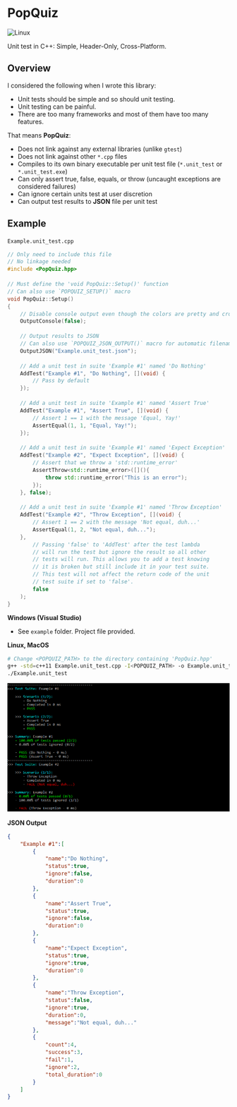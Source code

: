 # PopQuiz
![Linux](https://travis-ci.org/garrettsickles/PopQuiz.svg?branch=master "Linux")

Unit test in C++: Simple, Header-Only, Cross-Platform.

## Overview
I considered the following when I wrote this library:
 - Unit tests should be simple and so should unit testing.
 - Unit testing can be painful.
 - There are too many frameworks and most of them have too many features.

That means **PopQuiz**:
 - Does not link against any external libraries (unlike `gtest`)
 - Does not link against other `*.cpp` files
 - Compiles to its own binary executable per unit test file (`*.unit_test` or `*.unit_test.exe`)
 - Can only assert true, false, equals, or throw (uncaught exceptions are considered failures)
 - Can ignore certain units test at user discretion
 - Can output test results to **JSON** file per unit test
 
## Example

`Example.unit_test.cpp`

```cpp
// Only need to include this file
// No linkage needed
#include <PopQuiz.hpp>

// Must define the 'void PopQuiz::Setup()' function
// Can also use `POPQUIZ_SETUP()` macro
void PopQuiz::Setup()
{
    // Disable console output even though the colors are pretty and cross platform :(
    OutputConsole(false);
    
    // Output results to JSON
    // Can also use `POPQUIZ_JSON_OUTPUT()` macro for automatic filename deduction
    OutputJSON("Example.unit_test.json");

    // Add a unit test in suite 'Example #1' named 'Do Nothing'
    AddTest("Example #1", "Do Nothing", [](void) {
        // Pass by default
    });

    // Add a unit test in suite 'Example #1' named 'Assert True'
    AddTest("Example #1", "Assert True", [](void) {
        // Assert 1 == 1 with the message 'Equal, Yay!'
        AssertEqual(1, 1, "Equal, Yay!");
    });
    
    // Add a unit test in suite 'Example #1' named 'Expect Exception'
    AddTest("Example #2", "Expect Exception", [](void) {
        // Assert that we throw a 'std::runtime_error'
        AssertThrow<std::runtime_error>([](){
            throw std::runtime_error("This is an error");
        }); 
    }, false);
    
    // Add a unit test in suite 'Example #1' named 'Throw Exception'
    AddTest("Example #2", "Throw Exception", [](void) {
        // Assert 1 == 2 with the message 'Not equal, duh...'
        AssertEqual(1, 2, "Not equal, duh..."); 
    },
        // Passing 'false' to 'AddTest' after the test lambda
        // will run the test but ignore the result so all other
        // tests will run. This allows you to add a test knowing
        // it is broken but still include it in your test suite.
        // This test will not affect the return code of the unit
        // test suite if set to 'false'.
        false
    );
}
```

**Windows (Visual Studio)**

- See `example` folder. Project file provided.

**Linux, MacOS**

```bash
# Change <POPQUIZ_PATH> to the directory containing 'PopQuiz.hpp'
g++ -std=c++11 Example.unit_test.cpp -I<POPQUIZ_PATH> -o Example.unit_test
./Example.unit_test
```

![Example Result](https://raw.githubusercontent.com/garrettsickles/PopQuiz/master/example/Example.PNG  "Text 1")

**JSON Output**
```json
{
    "Example #1":[
        {
            "name":"Do Nothing",
            "status":true,
            "ignore":false,
            "duration":0
        },
        {
            "name":"Assert True",
            "status":true,
            "ignore":false,
            "duration":0
        },
        {
            "name":"Expect Exception",
            "status":true,
            "ignore":true,
            "duration":0
        },
        {
            "name":"Throw Exception",
            "status":false,
            "ignore":true,
            "duration":0,
            "message":"Not equal, duh..."
        },
        {
            "count":4,
            "success":3,
            "fail":1,
            "ignore":2,
            "total_duration":0
        }
    ]
}
```
